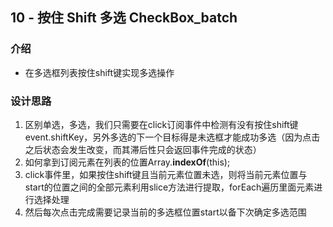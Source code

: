 ## 10 - 按住 Shift 多选 CheckBox_batch

### 介绍

- 在多选框列表按住shift键实现多选操作

### 设计思路

1. 区别单选，多选，我们只需要在click订阅事件中检测有没有按住shift键event.shiftKey，另外多选的下一个目标得是未选框才能成功多选（因为点击之后状态会发生改变，而其滞后性只会返回事件完成的状态）
2. 如何拿到订阅元素在列表的位置Array.**indexOf**(this);
3. click事件里，如果按住shift键且当前元素位置未选，则将当前元素位置与start的位置之间的全部元素利用slice方法进行提取，forEach遍历里面元素进行选择处理
4. 然后每次点击完成需要记录当前的多选框位置start以备下次确定多选范围

